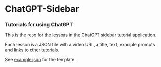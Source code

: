 # ChatGPT-Sidebar
### Tutorials for using ChatGPT

This is the repo for the lessons in the ChatGPT sidebar tutorial application.

Each lesson is a JSON file with a video URL, a title, text, example prompts and links to other tutorials.

See [example.json](https://github.com/AndrewMayneProjects/ChatGPT-Sidebar/blob/main/example.json) for the template.

